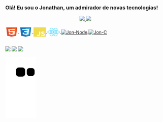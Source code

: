 ### Olá! Eu sou o Jonathan, um admirador de novas tecnologias!

<div align="center">
  <a href="https://github.com/JonathanPR0">
  <img height="180em" src="https://github-readme-stats.vercel.app/api?username=JonathanPR0&show_icons=true&theme=tokyonight&include_all_commits=true&count_private=true"/>
  <img height="180em" width="auto" src="https://github-readme-stats.vercel.app/api/top-langs/?username=JonathanPR0&layout=compact&langs_count=7&theme=tokyonight"/>
</div>
<div style="display: inline_block"><br>
  <img align="center" alt="Jon-HTML" height="30" width="40" src="https://raw.githubusercontent.com/devicons/devicon/master/icons/html5/html5-original.svg">
  <img align="center" alt="Jon-CSS" height="30" width="40" src="https://raw.githubusercontent.com/devicons/devicon/master/icons/css3/css3-original.svg">
  <img align="center" alt="Jon-Js" height="30" width="40" src="https://raw.githubusercontent.com/devicons/devicon/master/icons/javascript/javascript-plain.svg">
  <img align="center" alt="Jon-React" height="30" width="40" src="https://raw.githubusercontent.com/devicons/devicon/master/icons/react/react-original.svg">
  <img align="center" alt="Jon-Node" height="30" width="40" src="https://cdn.jsdelivr.net/gh/devicons/devicon/icons/nodejs/nodejs-original.svg" />
  <img align="center" alt="Jon-C" height="30" width="40" src="https://cdn.jsdelivr.net/gh/devicons/devicon/icons/c/c-original.svg" />

</div>
  
  ##
 
<div> 
  <a href = "mailto:contatorafaballerini@gmail.com"><img src="https://img.shields.io/badge/-Gmail-%23333?style=for-the-badge&logo=gmail&logoColor=white" target="_blank"></a>
  <a href="https://www.instagram.com/jonathan.pr0/" target="_blank"><img src="https://img.shields.io/badge/-Instagram-%23E4405F?style=for-the-badge&logo=instagram&logoColor=white" target="_blank"></a>
  <a href = "mailto:jonathan.almeida1793@gmail.com"><img src="https://img.shields.io/badge/Telegram-2CA5E0?style=for-the-badge&logo=telegram&logoColor=white" target="_blank"></a>
  
  ![Snake animation](https://github.com/JonathanPR0/JonathanPR0/blob/output/github-contribution-grid-snake.svg)
 
</div>
